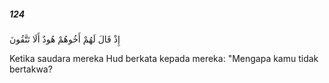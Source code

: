##### 124

<span class="ayah">إِذْ قَالَ لَهُمْ أَخُوهُمْ هُودٌ أَلَا تَتَّقُونَ</span>

<span class="ayah_translation">Ketika saudara mereka Hud berkata kepada mereka: "Mengapa kamu tidak bertakwa?</span>
